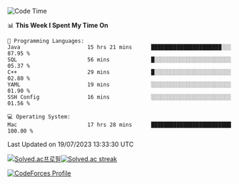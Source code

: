 
<!--START_SECTION:waka-->
![Code Time](http://img.shields.io/badge/Code%20Time-2%2C836%20hrs%2056%20mins-blue)

📊 **This Week I Spent My Time On** 

```text
💬 Programming Languages: 
Java                     15 hrs 21 mins      ██████████████████████░░░   87.95 % 
SQL                      56 mins             █░░░░░░░░░░░░░░░░░░░░░░░░   05.37 % 
C++                      29 mins             █░░░░░░░░░░░░░░░░░░░░░░░░   02.80 % 
YAML                     19 mins             ░░░░░░░░░░░░░░░░░░░░░░░░░   01.90 % 
SSH Config               16 mins             ░░░░░░░░░░░░░░░░░░░░░░░░░   01.56 % 

💻 Operating System: 
Mac                      17 hrs 28 mins      █████████████████████████   100.00 % 
```


 Last Updated on 19/07/2023 13:33:30 UTC
<!--END_SECTION:waka-->


[![Solved.ac프로필](http://mazassumnida.wtf/api/generate_badge?boj=hckim96)](https://solved.ac/hckim96)[![Solved.ac streak](http://mazandi.herokuapp.com/api?handle=hckim96&theme=dark)](https://solved.ac/hckim96)


[![CodeForces Profile](https://cf.leed.at?id=hckim96)](https://codeforces.com/profile/hckim96)

